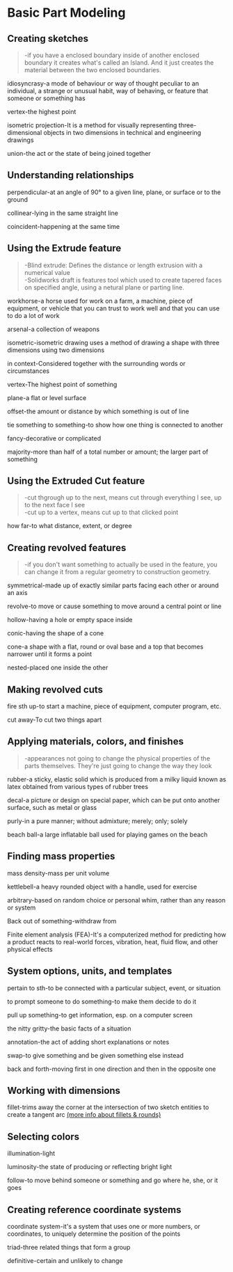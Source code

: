 # Basic Part Modeling
## Creating sketches
>-if you have a enclosed boundary inside of another enclosed boundary it creates what's called an Island. And it just creates the material between the two enclosed boundaries.

idiosyncrasy-a mode of behaviour or way of thought peculiar to an individual, a strange or unusual habit, way of behaving, or feature that someone or something has

vertex-the highest point

isometric projection-It is a method for visually representing three-dimensional objects in two dimensions in technical and engineering drawings

union-the act or the state of being joined together
## Understanding relationships
perpendicular-at an angle of 90° to a given line, plane, or surface or to the ground

collinear-lying in the same straight line

coincident-happening at the same time
## Using the Extrude feature
>-Blind extrude: Defines the distance or length extrusion with a numerical value  
-Solidworks draft is features tool which used to create tapered faces on specified angle, using a netural plane or parting line.

workhorse-a horse used for work on a farm, a machine, piece of equipment, or vehicle that you can trust to work well and that you can use to do a lot of work

arsenal-a collection of weapons

isometric-isometric drawing uses a method of drawing a shape with three dimensions using two dimensions

in context-Considered together with the surrounding words or circumstances

vertex-The highest point of something

plane-a flat or level surface

offset-the amount or distance by which something is out of line

tie something to something-to show how one thing is connected to another

fancy-decorative or complicated

majority-more than half of a total number or amount; the larger part of something
## Using the Extruded Cut feature
>-cut thgrough up to the next, means cut through everything I see, up to the next face I see  
-cut up to a vertex, means cut up to that clicked point

how far-to what distance, extent, or degree
## Creating revolved features
>-if you don't want something to actually be used in the feature, you can change it from a regular geometry to construction geometry.

symmetrical-made up of exactly similar parts facing each other or around an axis

revolve-to move or cause something to move around a central point or line

hollow-having a hole or empty space inside

conic-having the shape of a cone

cone-a shape with a flat, round or oval base and a top that becomes narrower until it forms a point

nested-placed one inside the other
## Making revolved cuts
fire sth up-to start a machine, piece of equipment, computer program, etc.

cut away-To cut two things apart
## Applying materials, colors, and finishes
>-appearances not going to change the physical properties of the parts themselves. They're just going to change the way they look

rubber-a sticky, elastic solid which is produced from a milky liquid known as latex obtained from various types of rubber trees

decal-a picture or design on special paper, which can be put onto another surface, such as metal or glass

purly-in a pure manner; without admixture; merely; only; solely

beach ball-a large inflatable ball used for playing games on the beach
## Finding mass properties
mass density-mass per unit volume

kettlebell-a heavy rounded object with a handle, used for exercise

arbitrary-based on random choice or personal whim, rather than any reason or system

Back out of something-withdraw from

Finite element analysis (FEA)-It's a computerized method for predicting how a product reacts to real-world forces, vibration, heat, fluid flow, and other physical effects
## System options, units, and templates
pertain to sth-to be connected with a particular subject, event, or situation

to prompt someone to do something-to make them decide to do it

pull up something-to get information, esp. on a computer screen

the nitty gritty-the basic facts of a situation

annotation-the act of adding short explanations or notes

swap-to give something and be given something else instead

back and forth-moving first in one direction and then in the opposite one
## Working with dimensions
fillet-trims away the corner at the intersection of two sketch entities to create a tangent arc [(more info about fillets & rounds)](https://knowledge.autodesk.com/support/autocad/learn-explore/caas/CloudHelp/cloudhelp/2019/ENU/AutoCAD-Core/files/GUID-357499AE-7EF5-4228-8DE9-7FA6A8F11C27-htm.html)
## Selecting colors
illumination-light

luminosity-the state of producing or reflecting bright light

follow-to move behind someone or something and go where he, she, or it goes
## Creating reference coordinate systems
coordinate system-it's a system that uses one or more numbers, or coordinates, to uniquely determine the position of the points

triad-three related things that form a group

definitive-certain and unlikely to change